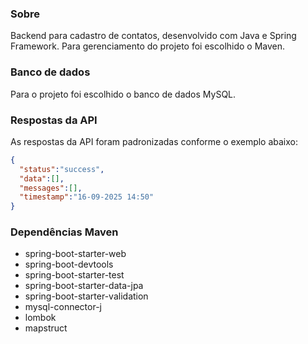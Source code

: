 ### Sobre
Backend para cadastro de contatos, desenvolvido com Java e Spring Framework. Para gerenciamento do projeto foi escolhido o Maven.


### Banco de dados
Para o projeto foi escolhido o banco de dados MySQL.


### Respostas da API
As respostas da API foram padronizadas conforme o exemplo abaixo:

```json
{
  "status":"success",
  "data":[],
  "messages":[],
  "timestamp":"16-09-2025 14:50"
}
```


### Dependências Maven
- spring-boot-starter-web
- spring-boot-devtools
- spring-boot-starter-test
- spring-boot-starter-data-jpa
- spring-boot-starter-validation
- mysql-connector-j
- lombok
- mapstruct
